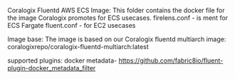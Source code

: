 Coralogix Fluentd AWS ECS Image:
This folder contains the docker file for the image Coralogix promotes for ECS usecases.
firelens.conf - is ment for ECS Fargate
fluent.conf - for EC2 usecases

Image base:
The image is based on our Coralogix fluentd multiarch image: coralogixrepo/coralogix-fluentd-multiarch:latest

supported plugins:
docker metadata- https://github.com/fabric8io/fluent-plugin-docker_metadata_filter